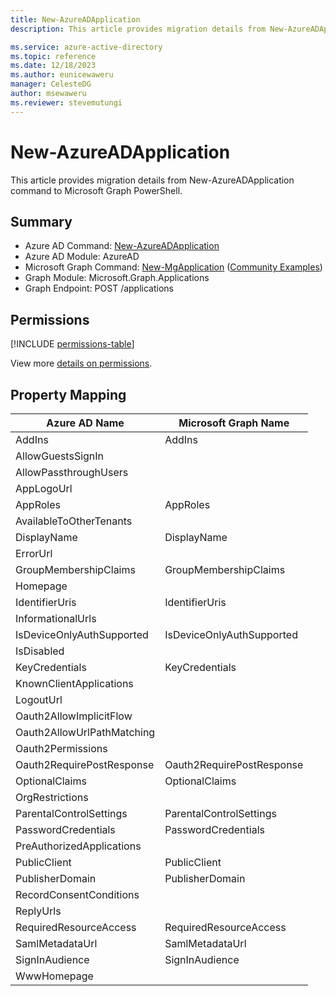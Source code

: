```yaml
---
title: New-AzureADApplication
description: This article provides migration details from New-AzureADApplication command to Microsoft Graph PowerShell.

ms.service: azure-active-directory
ms.topic: reference
ms.date: 12/18/2023
ms.author: eunicewaweru
manager: CelesteDG
author: msewaweru
ms.reviewer: stevemutungi
---
```


# New-AzureADApplication

This article provides migration details from New-AzureADApplication command to Microsoft Graph PowerShell.

## Summary

+ Azure AD Command: [New-AzureADApplication](/powershell/module/azuread/new-azureadapplication)
+ Azure AD Module: AzureAD
+ Microsoft Graph Command: [New-MgApplication](/powershell/module/microsoft.graph.applications/new-mgapplication) ([Community Examples](https://github.com/orgs/msgraph/discussions?discussions_q=New-MgApplication))
+ Graph Module: Microsoft.Graph.Applications
+ Graph Endpoint: POST /applications

## Permissions

[!INCLUDE [permissions-table](~/graphref/api-reference/v1.0/includes/permissions/application-post-applications-permissions.md)]

View more [details on permissions](/graph/api/application-post-applications#permissions).

## Property Mapping

|Azure AD Name|Microsoft Graph Name|
|---|---|
|AddIns|AddIns|
|AllowGuestsSignIn||
|AllowPassthroughUsers||
|AppLogoUrl||
|AppRoles|AppRoles|
|AvailableToOtherTenants||
|DisplayName|DisplayName|
|ErrorUrl||
|GroupMembershipClaims|GroupMembershipClaims|
|Homepage||
|IdentifierUris|IdentifierUris|
|InformationalUrls||
|IsDeviceOnlyAuthSupported|IsDeviceOnlyAuthSupported|
|IsDisabled||
|KeyCredentials|KeyCredentials|
|KnownClientApplications||
|LogoutUrl||
|Oauth2AllowImplicitFlow||
|Oauth2AllowUrlPathMatching||
|Oauth2Permissions||
|Oauth2RequirePostResponse|Oauth2RequirePostResponse|
|OptionalClaims|OptionalClaims|
|OrgRestrictions||
|ParentalControlSettings|ParentalControlSettings|
|PasswordCredentials|PasswordCredentials|
|PreAuthorizedApplications||
|PublicClient|PublicClient|
|PublisherDomain|PublisherDomain|
|RecordConsentConditions||
|ReplyUrls||
|RequiredResourceAccess|RequiredResourceAccess|
|SamlMetadataUrl|SamlMetadataUrl|
|SignInAudience|SignInAudience|
|WwwHomepage||